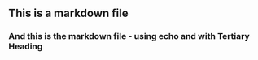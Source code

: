 ## This is a markdown file
### And this is the markdown file - using echo and with Tertiary Heading
